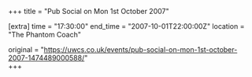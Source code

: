 +++
title = "Pub Social on Mon 1st October 2007"

[extra]
time = "17:30:00"
end_time = "2007-10-01T22:00:00Z"
location = "The Phantom Coach"

original = "https://uwcs.co.uk/events/pub-social-on-mon-1st-october-2007-1474489000588/"    
+++



